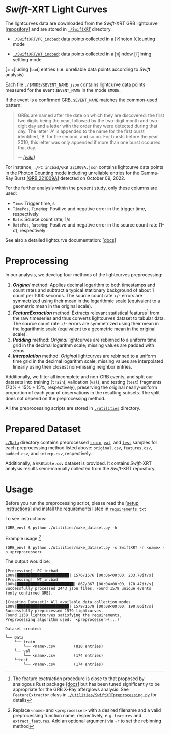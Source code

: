 # *Swift*-XRT Light Curves
The lightcurves data are downloaded from the *Swift*-XRT GRB lightcurve [[repository]](https://www.swift.ac.uk/xrt_curves/) and are stored in [`./SwiftXRT`](./SwiftXRT) directory.

- [`./SwiftXRT/PC_incbad`](./SwiftXRT/PC_incbad): data points collected in a [`P`]hoton [`C`]ounting mode

- [`./SwiftXRT/WT_incbad`](./SwiftXRT/WT_incbad): data points collected in a [`W`]indow [`T`]iming settling mode

 [`inc`]luding [`bad`] entries (i.e. unreliable data points according to *Swift* analysis)

Each file `./$MODE/$EVENT_NAME.json` contains lightcurve data points measured for the event `$EVENT_NAME` in the mode `$MODE`. 

If the event is a confirmed GRB, `$EVENT_NAME` matches the common-used pattern:
> GRBs are named after the date on which they are discovered: the first two digits being the year, followed by the two-digit month and two-digit day and a letter with the order they were detected during that day. The letter 'A' is appended to the name for the first burst identified, 'B' for the second, and so on. For bursts before the year 2010, this letter was only appended if more than one burst occurred that day.
>
> -- <cite>[*[wiki]*](https://en.wikipedia.org/wiki/Gamma-ray_burst)</cite>

For instance, `./PC_incbad/GRB 221009A.json` contains lightcurve data points in the Photon Counting mode including unreliable entries for the Gamma-Ray Burst [[GRB 221009A]](https://en.wikipedia.org/wiki/GRB_221009A) detected on October 09, 2022.

For the further analysis within the present study, only these columns are used:
- `Time`: Trigger time, s
- `TimePos`, `TimeNeg`:  Positive and negative error in the trigger time, respectively
- `Rate`: Source count rate, 1/s
- `RatePos`, `RateNeg`: Positive and negative error in the source count rate (1-σ), respectively

See also a detailed lightcurve documentation: [[docs]](https://www.swift.ac.uk/xrt_curves/docs.php)

# Preprocessing
In our analysis, we develop four methods of the lightcurves preprocessing:
1. ***Original*** method: Applies decimal logarithm to both timestamps and count rates and subtract a typical stationary background of about 1 count per 1000 seconds. The source count rate +/- errors are symmetrized using their mean in the logarithmic scale (equivalent to a geometric mean in the original scale).
2. ***FeatureExtraction*** method: Extracts relevant statistical features[^1] from the raw timeseries and thus converts lightcurves dataset to tabular data. The source count rate +/- errors are symmetrized using their mean in the logarithmic scale (equivalent to a geometric mean in the original scale).
3. ***Padding*** method: *Original* lightcurves are rebinned to a uniform time grid in the decimal logarithm scale; missing values are padded with zeros.
4. ***Interpolation*** method: *Original* lightcurves are rebinned to a uniform time grid in the decimal logarithm scale; missing values are interpolated linearly using their closest non-missing neighbor entries.

Additionally, we filter all incomplete and non-GRB events, and split our datasets into training (`train`), validation (`val`), and testing (`test`) fragments (70% $\div$ 15% $\div$ 15%, respectively), preserving the original nearly-uniform proportion of each year of observations in the resulting subsets. The split does not depend on the preprocessing method.

All the preprocessing scripts are stored in [`./utilities`](utilities) directory.

# Prepared Dataset
[`./Data`](./Data) directory contains preprocessed [`train`](./Data/train), [`val`](./Data/val), and [`test`](./Data/test) samples for each preprocessing method listed above: `original.csv`, `features.csv`, `padded.csv`, and `interp.csv`, respectively. 

Additionally, a `GRBtable.csv` dataset is provided. It contains *Swift*-XRT analysis results semi-manually collected from the *Swift*-XRT repository.

# Usage
Before you run the preprocessing script, please read the <a href="/README.md/#setup"> [setup instructions]</a> and install the requirements listed in [`requirements.txt`](requirements.txt)

To see instructions:
```
(GRB_env) $ python ./utilities/make_dataset.py -h
```

Example usage:[^2]
```
(GRB_env) $ python ./utilities/make_dataset.py -s SwiftXRT -n <name> -p <preprocesser>    
```
The output would be:
```
[Processing]: PC_incbad
100%|███████████████████████| 1576/1576 [00:06<00:00, 233.78it/s]
[Processing]: WT_incbad
100%|█████████████████████████| 867/867 [00:04<00:00, 178.47it/s]
Successfully processed 2443 json files. Found 1579 unique events
(only confirmed GRB).

[Creating Dataset]: All available data collection modes
100%|███████████████████████| 1579/1579 [00:08<00:00, 190.06it/s]
Successfully preprocessed 1579 lightcurves.
Found 1158 lightcurves satisfying the requirements.
Preprocessing algorithm used: `<preprocesser>(...)`

Dataset created:
.
└── Data
    └── train
        └── <name>.csv        (810 entries)
    └── val
        └── <name>.csv        (174 entries)
    └─test
        └── <name>.csv        (174 entries)
```

[^1]: The feature exctraction procedure is close to that proposed by analogous Rust package [[docs]](https://docs.rs/light-curve-feature/latest/light_curve_feature/features/index.html) but has been tuned significantly to be appropriate for the GRB X-Ray afterglows analysis. See `FeatureExtractor` class in [`./utilities/SwiftXRTpreprocessing.py`](./utilities/SwiftXRTpreprocessing.py) for details

[^2]: Replace `<name>` and `<preprocesser>` with a desired filename and a valid preprocessing function name, respectively, e.g. `features` and `extract_features`. Add an optional argument via `-r` to set the rebinning method

